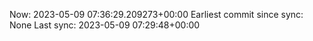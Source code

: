 Now: 2023-05-09 07:36:29.209273+00:00 Earliest commit since sync: None Last sync: 2023-05-09 07:29:48+00:00
